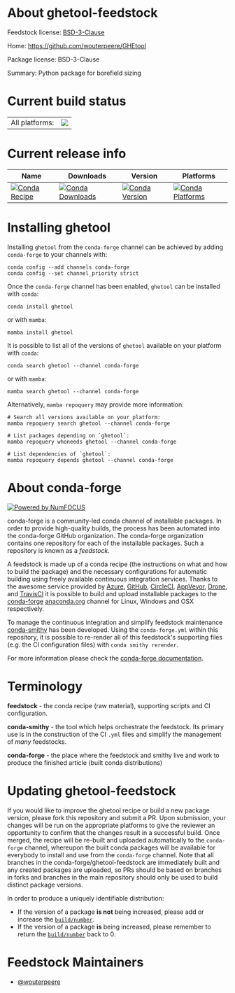 About ghetool-feedstock
=======================

Feedstock license: [BSD-3-Clause](https://github.com/conda-forge/ghetool-feedstock/blob/main/LICENSE.txt)

Home: https://github.com/wouterpeere/GHEtool

Package license: BSD-3-Clause

Summary: Python package for borefield sizing

Current build status
====================


<table><tr><td>All platforms:</td>
    <td>
      <a href="https://dev.azure.com/conda-forge/feedstock-builds/_build/latest?definitionId=21353&branchName=main">
        <img src="https://dev.azure.com/conda-forge/feedstock-builds/_apis/build/status/ghetool-feedstock?branchName=main">
      </a>
    </td>
  </tr>
</table>

Current release info
====================

| Name | Downloads | Version | Platforms |
| --- | --- | --- | --- |
| [![Conda Recipe](https://img.shields.io/badge/recipe-ghetool-green.svg)](https://anaconda.org/conda-forge/ghetool) | [![Conda Downloads](https://img.shields.io/conda/dn/conda-forge/ghetool.svg)](https://anaconda.org/conda-forge/ghetool) | [![Conda Version](https://img.shields.io/conda/vn/conda-forge/ghetool.svg)](https://anaconda.org/conda-forge/ghetool) | [![Conda Platforms](https://img.shields.io/conda/pn/conda-forge/ghetool.svg)](https://anaconda.org/conda-forge/ghetool) |

Installing ghetool
==================

Installing `ghetool` from the `conda-forge` channel can be achieved by adding `conda-forge` to your channels with:

```
conda config --add channels conda-forge
conda config --set channel_priority strict
```

Once the `conda-forge` channel has been enabled, `ghetool` can be installed with `conda`:

```
conda install ghetool
```

or with `mamba`:

```
mamba install ghetool
```

It is possible to list all of the versions of `ghetool` available on your platform with `conda`:

```
conda search ghetool --channel conda-forge
```

or with `mamba`:

```
mamba search ghetool --channel conda-forge
```

Alternatively, `mamba repoquery` may provide more information:

```
# Search all versions available on your platform:
mamba repoquery search ghetool --channel conda-forge

# List packages depending on `ghetool`:
mamba repoquery whoneeds ghetool --channel conda-forge

# List dependencies of `ghetool`:
mamba repoquery depends ghetool --channel conda-forge
```


About conda-forge
=================

[![Powered by
NumFOCUS](https://img.shields.io/badge/powered%20by-NumFOCUS-orange.svg?style=flat&colorA=E1523D&colorB=007D8A)](https://numfocus.org)

conda-forge is a community-led conda channel of installable packages.
In order to provide high-quality builds, the process has been automated into the
conda-forge GitHub organization. The conda-forge organization contains one repository
for each of the installable packages. Such a repository is known as a *feedstock*.

A feedstock is made up of a conda recipe (the instructions on what and how to build
the package) and the necessary configurations for automatic building using freely
available continuous integration services. Thanks to the awesome service provided by
[Azure](https://azure.microsoft.com/en-us/services/devops/), [GitHub](https://github.com/),
[CircleCI](https://circleci.com/), [AppVeyor](https://www.appveyor.com/),
[Drone](https://cloud.drone.io/welcome), and [TravisCI](https://travis-ci.com/)
it is possible to build and upload installable packages to the
[conda-forge](https://anaconda.org/conda-forge) [anaconda.org](https://anaconda.org/)
channel for Linux, Windows and OSX respectively.

To manage the continuous integration and simplify feedstock maintenance
[conda-smithy](https://github.com/conda-forge/conda-smithy) has been developed.
Using the ``conda-forge.yml`` within this repository, it is possible to re-render all of
this feedstock's supporting files (e.g. the CI configuration files) with ``conda smithy rerender``.

For more information please check the [conda-forge documentation](https://conda-forge.org/docs/).

Terminology
===========

**feedstock** - the conda recipe (raw material), supporting scripts and CI configuration.

**conda-smithy** - the tool which helps orchestrate the feedstock.
                   Its primary use is in the construction of the CI ``.yml`` files
                   and simplify the management of *many* feedstocks.

**conda-forge** - the place where the feedstock and smithy live and work to
                  produce the finished article (built conda distributions)


Updating ghetool-feedstock
==========================

If you would like to improve the ghetool recipe or build a new
package version, please fork this repository and submit a PR. Upon submission,
your changes will be run on the appropriate platforms to give the reviewer an
opportunity to confirm that the changes result in a successful build. Once
merged, the recipe will be re-built and uploaded automatically to the
`conda-forge` channel, whereupon the built conda packages will be available for
everybody to install and use from the `conda-forge` channel.
Note that all branches in the conda-forge/ghetool-feedstock are
immediately built and any created packages are uploaded, so PRs should be based
on branches in forks and branches in the main repository should only be used to
build distinct package versions.

In order to produce a uniquely identifiable distribution:
 * If the version of a package **is not** being increased, please add or increase
   the [``build/number``](https://docs.conda.io/projects/conda-build/en/latest/resources/define-metadata.html#build-number-and-string).
 * If the version of a package **is** being increased, please remember to return
   the [``build/number``](https://docs.conda.io/projects/conda-build/en/latest/resources/define-metadata.html#build-number-and-string)
   back to 0.

Feedstock Maintainers
=====================

* [@wouterpeere](https://github.com/wouterpeere/)

